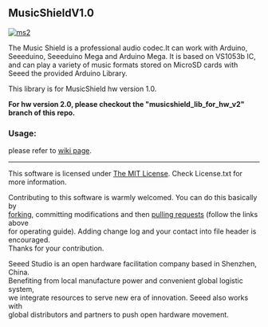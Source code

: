 MusicShieldV1.0
---------------------------------------------------------


[![ms2](http://www.seeedstudio.com/wiki/images/thumb/6/66/Music1s_04.jpg/300px-Music1s_04.jpg)](http://www.seeedstudio.com/wiki/Music_Shield_V1.0)

The Music Shield is a professional audio codec.It can work with Arduino, Seeeduino, Seeeduino Mega and Arduino Mega. It is based on VS1053b IC, and can play a variety of music formats stored on MicroSD cards with Seeed the provided Arduino Library.

This library is for MusicShield hw version 1.0.

**For hw version 2.0, please checkout the "musicshield_lib_for_hw_v2" branch of this repo.**

### Usage:
please refer to [wiki page](http://www.seeedstudio.com/wiki/Music_Shield_V1.0).

    
----

This software is licensed under [The MIT License](http://opensource.org/licenses/mit-license.php). Check License.txt for more information.<br>

Contributing to this software is warmly welcomed. You can do this basically by<br>
[forking](https://help.github.com/articles/fork-a-repo), committing modifications and then [pulling requests](https://help.github.com/articles/using-pull-requests) (follow the links above<br>
for operating guide). Adding change log and your contact into file header is encouraged.<br>
Thanks for your contribution.

Seeed Studio is an open hardware facilitation company based in Shenzhen, China. <br>
Benefiting from local manufacture power and convenient global logistic system, <br>
we integrate resources to serve new era of innovation. Seeed also works with <br>
global distributors and partners to push open hardware movement.<br>







